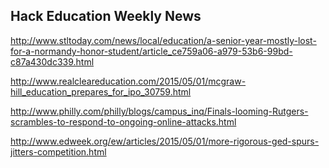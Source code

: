 ## Hack Education Weekly News

http://www.stltoday.com/news/local/education/a-senior-year-mostly-lost-for-a-normandy-honor-student/article_ce759a06-a979-53b6-99bd-c87a430dc339.html

http://www.realcleareducation.com/2015/05/01/mcgraw-hill_education_prepares_for_ipo_30759.html

http://www.philly.com/philly/blogs/campus_inq/Finals-looming-Rutgers-scrambles-to-respond-to-ongoing-online-attacks.html

http://www.edweek.org/ew/articles/2015/05/01/more-rigorous-ged-spurs-jitters-competition.html
